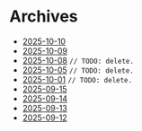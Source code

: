 # Archives

- [2025-10-10](https://derfex.github.io/profile/archives/2025-10-10)
- [2025-10-09](https://derfex.github.io/profile/archives/2025-10-09)
- [2025-10-08](https://derfex.github.io/profile/archives/2025-10-08) `// TODO: delete.`
- [2025-10-05](https://derfex.github.io/profile/archives/2025-10-05) `// TODO: delete.`
- [2025-10-01](https://derfex.github.io/profile/archives/2025-10-01) `// TODO: delete.`
- [2025-09-15](https://derfex.github.io/profile/archives/2025-09-15)
- [2025-09-14](https://derfex.github.io/profile/archives/2025-09-14)
- [2025-09-13](https://derfex.github.io/profile/archives/2025-09-13)
- [2025-09-12](https://derfex.github.io/profile/archives/2025-09-12)
